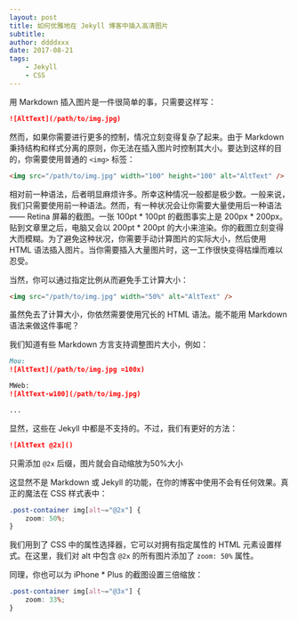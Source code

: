 ```yaml
---
layout: post
title: 如何优雅地在 Jekyll 博客中插入高清图片
subtitle:
author: ddddxxx
date: 2017-08-21
tags:
    - Jekyll
    - CSS
---
```


用 Markdown 插入图片是一件很简单的事，只需要这样写：

```markdown
![AltText](/path/to/img.jpg)
```

然而，如果你需要进行更多的控制，情况立刻变得复杂了起来。由于 Markdown 秉持结构和样式分离的原则，你无法在插入图片时控制其大小。要达到这样的目的，你需要使用普通的 `<img>` 标签：

```html
<img src="/path/to/img.jpg" width="100" height="100" alt="AltText" />
```

相对前一种语法，后者明显麻烦许多。所幸这种情况一般都是极少数。一般来说，我们只需要使用前一种语法。然而，有一种状况会让你需要大量使用后一种语法 —— Retina 屏幕的截图。一张 100pt * 100pt 的截图事实上是 200px * 200px。贴到文章里之后，电脑又会以 200pt * 200pt 的大小来渲染。你的截图立刻变得大而模糊。为了避免这种状况，你需要手动计算图片的实际大小，然后使用 HTML 语法插入图片。当你需要插入大量图片时，这一工作很快变得枯燥而难以忍受。

当然，你可以通过指定比例从而避免手工计算大小：

```html
<img src="/path/to/img.jpg" width="50%" alt="AltText" />
```

虽然免去了计算大小，你依然需要使用冗长的 HTML 语法。能不能用 Markdown 语法来做这件事呢？

我们知道有些 Markdown 方言支持调整图片大小，例如：

```markdown
Mou:
![AltText](/path/to/img.jpg =100x)

MWeb:
![AltText-w100](/path/to/img.jpg)

...
```

显然，这些在 Jekyll 中都是不支持的。不过，我们有更好的方法：

```markdown
![AltText @2x]()
```

只需添加 `@2x` 后缀，图片就会自动缩放为50%大小

这显然不是 Markdown 或 Jekyll 的功能，在你的博客中使用不会有任何效果。真正的魔法在 CSS 样式表中：

```css
.post-container img[alt~="@2x"] {
    zoom: 50%;
}
```

我们用到了 CSS 中的属性选择器，它可以对拥有指定属性的 HTML 元素设置样式。在这里，我们对 alt 中包含 `@2x` 的所有图片添加了 `zoom: 50%` 属性。

同理，你也可以为 iPhone * Plus 的截图设置三倍缩放：

```css
.post-container img[alt~="@3x"] {
    zoom: 33%;
}
```
